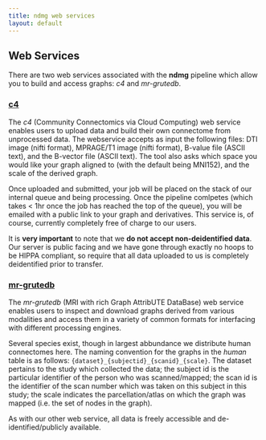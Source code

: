```yaml
---
title: ndmg web services
layout: default
---
```


## Web Services

There are two web services associated with the **ndmg** pipeline which allow you to build and access graphs: *c4* and *mr-grutedb*.

### [c4](http://openconnecto.me/graph-services/c4/)
The *c4* (Community Connectomics via Cloud Computing) web service enables users to upload data and build their own connectome from unprocessed data. The webservice accepts as input the following files: DTI image (nifti format), MPRAGE/T1 image (nifti format), B-value file (ASCII text), and the B-vector file (ASCII text). The tool also asks which space you would like your graph aligned to (with the default being MNI152), and the scale of the derived graph.

Once uploaded and submitted, your job will be placed on the stack of our internal queue and being processing. Once the pipeline comlpetes (which takes < 1hr once the job has reached the top of the queue), you will be emailed with a public link to your graph and derivatives. This service is, of course, currently completely free of charge to our users.

It is **very important** to note that we **do not accept non-deidentified data**. Our server is public facing and we have gone through exactly no hoops to be HIPPA compliant, so require that all data uploaded to us is completely deidentified prior to transfer.

### [mr-grutedb](http://openconnecto.me/graph-services/download/)
The *mr-grutedb* (MRI with rich Graph AttribUTE DataBase) web service enables users to inspect and download graphs derived from various modalities and access them in a variety of common formats for interfacing with different processing engines.

Several species exist, though in largest abbundance we distribute human connectomes here. The naming convention for the graphs in the *human* table is as follows: `{dataset}_{subjectid}_{scanid}_{scale}`. The dataset pertains to the study which collected the data; the subject id is the particular identifier of the person who was scanned/mapped; the scan id is the identifier of the scan number which was taken on this subject in this study; the scale indicates the parcellation/atlas on which the graph was mapped (i.e. the set of nodes in the graph).

As with our other web service, all data is freely accessible and de-identified/publicly available.
